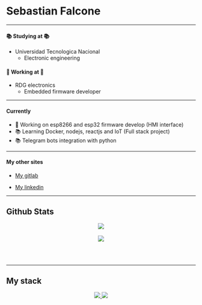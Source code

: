# Sebastian Falcone
__________ 
#### :books: Studying at :books:
  - Universidad Tecnologica Nacional
    - Electronic engineering

#### :wrench: Working at :wrench:
  - RDG electronics
    - Embedded firmware developer
__________
#### Currently
- :wrench: Working on esp8266 and esp32 firmware develop (HMI interface)
- :books: Learning Docker, nodejs, reactjs and IoT (Full stack project)
- :books: Telegram bots integration with python

__________
#### My other sites

  * <a href="https://gitlab.frba.utn.edu.ar/sfalcone">My gitlab </a> 
  
  * <a href="https://www.linkedin.com/in/sebastian-falcone-593503127/">My linkedin </a> 
__________
## Github Stats
 
<p align="center">
 <a href="https://github.com/sebasfalcone">
  <img align="center" src="https://github-readme-stats.vercel.app/api/?username=sebasfalcone&count_private=true&theme=tokyonight&showicons=true" />
 </a>
 <br><br>
 <img src="https://github-readme-stats.vercel.app/api/top-langs/?username=sebasfalcone&langs_count=5&theme=tokyonight&exclude_repo=TDI,PDS,TCII_tareas_semanales" />
 
 <br><br>
</p>

__________
## My stack
<p align="center">
 <a href="https://github.com/sebasfalcone/6502_EMU"> <img src="https://github-readme-stats.vercel.app/api/pin/?username=sebasfalcone&repo=6502_EMU" /> </a>
 <a href="https://github.com/sebasfalcone/aam_dockerized"> <img src="https://github-readme-stats.vercel.app/api/pin/?username=sebasfalcone&repo=aam_dockerized" /> </a>
</p>


